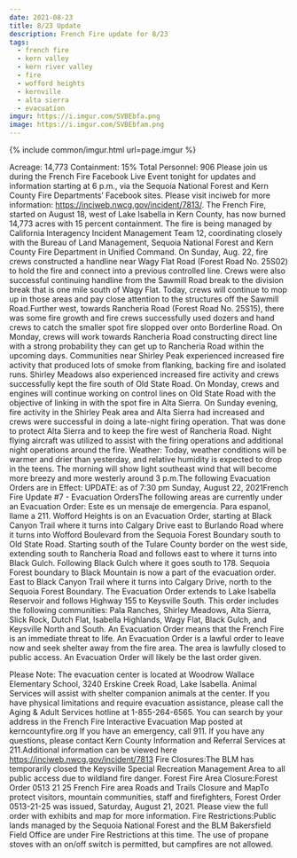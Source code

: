 ```yaml
---
date: 2021-08-23
title: 8/23 Update
description: French Fire update for 8/23
tags:
  - french fire
  - kern valley
  - kern river valley
  - fire
  - wofford heights
  - kernville
  - alta sierra
  - evacuation
imgur: https://i.imgur.com/SVBEbfa.png
image: https://i.imgur.com/SVBEbfam.png
---
```

{% include common/imgur.html url=page.imgur %}

Acreage: 14,773 Containment: 15% Total Personnel: 906
 Please join us during the French Fire Facebook Live Event tonight for updates and information starting at 6 p.m., via the Sequoia National Forest and Kern County Fire Departments’ Facebook sites. Please visit inciweb for more information: https://inciweb.nwcg.gov/incident/7813/.
The French Fire, started on August 18, west of Lake Isabella in Kern County, has now burned 14,773 acres with 15 percent containment. The fire is being managed by California Interagency Incident Management Team 12, coordinating closely with the Bureau of Land Management, Sequoia National Forest and Kern County Fire Department in Unified Command.
 On Sunday, Aug. 22, fire crews constructed a handline near Wagy Flat Road (Forest Road No. 25S02) to hold the fire and connect into a previous controlled line. Crews were also successful continuing handline from the Sawmill Road break to the division break that is one mile south of Wagy Flat. Today, crews will continue to mop up in those areas and pay close attention to the structures off the Sawmill Road.Further west, towards Rancheria Road (Forest Road No. 25S15), there was some fire growth and fire crews successfully used dozers and hand crews to catch the smaller spot fire slopped over onto Borderline Road. On Monday, crews will work towards Rancheria Road constructing direct line with a strong probability they can get up to Rancheria Road within the upcoming days.
 Communities near Shirley Peak experienced increased fire activity that produced lots of smoke from flanking, backing fire and isolated runs. Shirley Meadows also experienced increased fire activity and crews successfully kept the fire south of Old State Road. On Monday, crews and engines will continue working on control lines on Old State Road with the objective of linking in with the spot fire in Alta Sierra.
 On Sunday evening, fire activity in the Shirley Peak area and Alta Sierra had increased and crews were successful in doing a late-night firing operation. That was done to protect Alta Sierra and to keep the fire west of Rancheria Road. Night flying aircraft was utilized to assist with the firing operations and additional night operations around the fire.
Weather: Today, weather conditions will be warmer and drier than yesterday, and relative humidity is expected to drop in the teens. The morning will show light southeast wind that will become more breezy and more westerly around 3 p.m.The following Evacuation Orders are in Effect:
UPDATE: as of 7:30 pm Sunday, August 22, 2021French Fire Update #7 - Evacuation OrdersThe following areas are currently under an Evacuation Order: Este es un mensaje de emergencia. Para espanol, llame a 211. Wofford Heights is on an Evacuation Order, starting at Black Canyon Trail where it turns into Calgary Drive east to Burlando Road where it turns into Wofford Boulevard from the Sequoia Forest Boundary south to Old State Road. Starting south of the Tulare County border on the west side, extending south to Rancheria Road and follows east to where it turns into Black Gulch. Following Black Gulch where it goes south to 178. Sequoia Forest boundary to Black Mountain is now a part of the evacuation order. East to Black Canyon Trail where it turns into Calgary Drive, north to the Sequoia Forest Boundary. The Evacuation Order extends to Lake Isabella Reservoir and follows Highway 155 to Keysville South. This order includes the following communities: Pala Ranches, Shirley Meadows, Alta Sierra, Slick Rock, Dutch Flat, Isabella Highlands, Wagy Flat, Black Gulch, and Keysville North and South. An Evacuation Order means that the French Fire is an immediate threat to life. An Evacuation Order is a lawful order to leave now and seek shelter away from the fire area. The area is lawfully closed to public access. An Evacuation Order will likely be the last order given.

Please Note: The evacuation center is located at Woodrow Wallace Elementary School, 3240 Erskine Creek Road, Lake Isabella. Animal Services will assist with shelter companion animals at the center. If you have physical limitations and require evacuation assistance, please call the Aging & Adult Services hotline at 1-855-264-6565. You can search by your address in the French Fire Interactive Evacuation Map posted at kerncountyfire.org
 If you have an emergency, call 911. If you have any questions, please contact Kern County Information and Referral Services at 211.Additional information can be viewed here https://inciweb.nwcg,gov/incident/7813
Fire Closures:The BLM has temporarily closed the Keysville Special Recreation Management Area to all public access due to wildland fire danger.
Forest Fire Area Closure:Forest Order 0513 21 25 French Fire area Roads and Trails Closure and MapTo protect visitors, mountain communities, staff and firefighters, Forest Order 0513-21-25 was issued, Saturday, August 21, 2021. Please view the full order with exhibits and map for more information.
Fire Restrictions:Public lands managed by the Sequoia National Forest and the BLM Bakersfield Field Office are under Fire Restrictions at this time. The use of propane stoves with an on/off switch is permitted, but campfires are not allowed.
